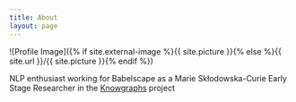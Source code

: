 ```yaml
---
title: About
layout: page
---
```

![Profile Image]({% if site.external-image %}{{ site.picture }}{% else %}{{ site.url }}/{{ site.picture }}{% endif %})

<p> NLP enthusiast working for Babelscape as a Marie Skłodowska-Curie Early Stage Researcher in the <a href="https://knowgraphs.eu">Knowgraphs</a> project</p>